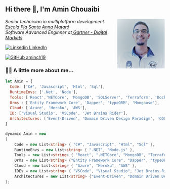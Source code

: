 <h2> Hi there 👋, I'm Amin Chouaibi </h2>

<img align='right' src="./assets/portrait.jpg" width="150"> 

<p><em>Senior technician in multiplatform development<a href="https://mataro.escolapia.cat/etapes/formacio-professional/grau-superior/dam/"> Escola Pia Santa Anna Mataró</a>
</br>Software Advanced Enginner at<a href="https://www.gartner.com/en/digital-markets"> Gartner - Digital Markets</a>
</em></p>

[![Linkedin](https://i.stack.imgur.com/gVE0j.png) LinkedIn](https://es.linkedin.com/in/amin-chouaibi-el-azaar-223942160?trk=profile-badge)
&nbsp;

[![GitHub aminch19](https://img.shields.io/github/followers/aminch18?label=follow&style=social)](https://github.com/aminch18)
###  🐱‍💻 A little more about me...
```javascript
let Amin = {
  Code: ['C#', 'Javascript', 'Html', 'Sql'],
  RuntimeEnvs: ['.Net', 'Node'],
  Tools: ['React','NETCore', 'MongoDB', 'SQLServer', 'Terraform', 'Docker', 'Elastic Search', 'Kafka'],
  Orms : ['Entity Framework Core', 'Dapper', 'typeORM', 'Mongoose'],
  Cloud: ['Azure', 'Heroku', 'AWS'],
  ID: ['Visual Studio', 'VSCode', 'Jet Brains Rider'],
  Architectures: ['Event-Driven', 'Domain Driven Design Paradigm', 'CQS', 'CQRS', 'Microservices'],
}
```

```cs
dynamic Amin = new
{
    Code = new List<string> { "C#", "Javascript", "Html", "Sql" },
    RuntimeEnvs = new List<string> { ".NET", "Node.js" },
    Tools = new List<string> { "React", ".NETCore", "MongoDB", "Terraform", "Docker", "Elastic Search", "Kafka"},
    Orms = new List<string> {"Entity Framework Core", "Dapper", "typeORM", "Mongoose"},
    Cloud = new List<string> { "Azure", "Heroku", "AWS" },
    IDEs = new List<string> { "VSCode", "Visual Studio", "Jet Brains Rider"},
    Architectures = new List<string> {"Event-Driven", "Domain Driven Design Paradigm", "CQS", "CQRS", "Microservices"}
};
```
